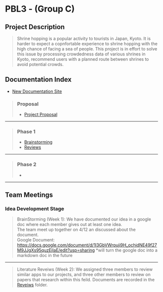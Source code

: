 # PBL3 - (Group C)

## Project Description

>  Shrine hopping is a popular activity to tourists in Japan, Kyoto. It is harder to expect a copnfortable experience to shrine hopping with the high chance of facing a sea of people. This project is in effort to solve this issue by processing crowdedness data of various shrines in Kyoto, recommend users with a planned route between shrines to avoid potential crowds.

## Documentation Index
- [New Documentation Site](/docs/index.html)

> ### Proposal
>  + [Project Proposal](/Documentation/proposal.md)

***

> ### Phase 1
>  + [Brainstorming](/Documentation/BrainStorm/brainstorm.md)
>  + [Reviews](/Documentation/Reviews/reviews.md)

***

> ### Phase 2
>  + []()

***

## Team Meetings

### Idea Development Stage

> BrainStorming (Week 1):
>   We have documented our idea in a google doc where each member gives out at least one idea. \
>   The team meet up together on 4/12 an discussed about the document. \
>   Google Document: https://docs.google.com/document/d/1l3GbVWrpuji9H_ochjdNE49f27M9JJgXs95quzEjIaE/edit?usp=sharing
>   *will turn the google doc into a markdown doc in the future

***

> Literature Reveiws (Week 2):
>   We assigned three members to review similar apps to our projects, and three other members to review on papers that research within this feild.
>   Documents are recorded in the [Reveiws](/Documentation/Reviews/reviews.md) folder.

